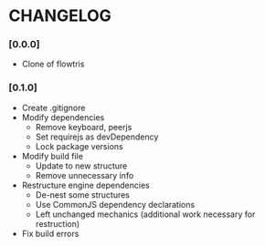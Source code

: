 # CHANGELOG

### [0.0.0]
- Clone of flowtris

### [0.1.0]
- Create .gitignore
- Modify dependencies
  - Remove keyboard, peerjs
  - Set requirejs as devDependency
  - Lock package versions
- Modify build file
  - Update to new structure
  - Remove unnecessary info
- Restructure engine dependencies
  - De-nest some structures
  - Use CommonJS dependency declarations
  - Left unchanged mechanics (additional work necessary for restruction)
- Fix build errors

